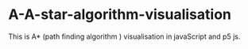 # A-A-star-algorithm-visualisation
This is A* (path finding algorithm ) visualisation in javaScript and p5 js. 
